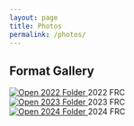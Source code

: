 ```yaml
---
layout: page
title: Photos
permalink: /photos/
---
```


## Format Gallery

<!-- <div class="album-list">
  <div class="album-item">
    <a href="{{ '/albums/2022/' | relative_url }}" class="thumbnail-link">
      <img src="{{ '/albums/2022/rapidreact.png' | relative_url }}" alt="Open 2022 Folder">
    </a>
    <span class="album-label">2022 FRC</span>
  </div>

  <div class="album-item">
    <a href="{{ '/albums/2023/' | relative_url }}" class="thumbnail-link">
      <img src="{{ '/albums/2023/chargedup.png' | relative_url }}" alt="Open 2023 Folder">
    </a>
    <span class="album-label">2023 FRC</span>
  </div>

  <div class="album-item">
    <a href="{{ '/albums/2024/' | relative_url }}" class="thumbnail-link">
      <img src="{{ '/albums/2024/crescendo.png' | relative_url }}" alt="Open 2024 Folder">
    </a>
    <span class="album-label">2024 FRC</span>
  </div>
</div> -->

<div class="album-list">
  <div class="album-item">
    <a href="{{ site.baseurl }}/assets/photos/2022/" class="thumbnail-link">
      <img src="{{ site.baseurl }}/assets/photos/2022/rapidreact.png" alt="Open 2022 Folder">
    </a>
    <span class="album-label">2022 FRC</span>
  </div>

  <div class="album-item">
    <a href="{{ site.baseurl }}/assets/photos/2023/" class="thumbnail-link">
      <img src="{{ site.baseurl }}/assets/photos/2023/chargedup.png" alt="Open 2023 Folder">
    </a>
    <span class="album-label">2023 FRC</span>
  </div>

  <div class="album-item">
    <a href="{{ site.baseurl }}/assets/photos/2024/" class="thumbnail-link">
      <img src="{{ site.baseurl }}/assets/photos/2024/crescendo.png" alt="Open 2024 Folder">
    </a>
    <span class="album-label">2024 FRC</span>
  </div>
</div>

<!--
This is the base Jekyll theme. You can find out more info about customizing your Jekyll theme, as well as basic Jekyll usage documentation at [jekyllrb.com](https://jekyllrb.com/)

You can find the source code for Minima at GitHub:
[jekyll][jekyll-organization] /
[minima](https://github.com/jekyll/minima)

You can find the source code for Jekyll at GitHub:
[jekyll][jekyll-organization] /
[jekyll](https://github.com/jekyll/jekyll)


[jekyll-organization]: https://github.com/jekyll
-->
